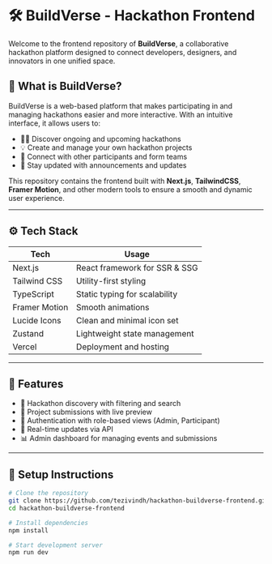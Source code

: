 # 🛠️ BuildVerse - Hackathon Frontend

Welcome to the frontend repository of **BuildVerse**, a collaborative hackathon platform designed to connect developers, designers, and innovators in one unified space.

## 🚀 What is BuildVerse?

BuildVerse is a web-based platform that makes participating in and managing hackathons easier and more interactive. With an intuitive interface, it allows users to:

- 🧑‍💻 Discover ongoing and upcoming hackathons
- 💡 Create and manage your own hackathon projects
- 🤝 Connect with other participants and form teams
- 📢 Stay updated with announcements and updates

This repository contains the frontend built with **Next.js**, **TailwindCSS**, **Framer Motion**, and other modern tools to ensure a smooth and dynamic user experience.

---

## ⚙️ Tech Stack

| Tech            | Usage                          |
|-----------------|--------------------------------|
| Next.js         | React framework for SSR & SSG  |
| Tailwind CSS    | Utility-first styling          |
| TypeScript      | Static typing for scalability  |
| Framer Motion   | Smooth animations              |
| Lucide Icons    | Clean and minimal icon set     |
| Zustand         | Lightweight state management   |
| Vercel          | Deployment and hosting         |

---

## 🧩 Features

- 📍 Hackathon discovery with filtering and search
- 🧾 Project submissions with live preview
- 🔐 Authentication with role-based views (Admin, Participant)
- 📨 Real-time updates via API
- 📊 Admin dashboard for managing events and submissions

---

## 🚧 Setup Instructions

```bash
# Clone the repository
git clone https://github.com/tezivindh/hackathon-buildverse-frontend.git
cd hackathon-buildverse-frontend

# Install dependencies
npm install

# Start development server
npm run dev
